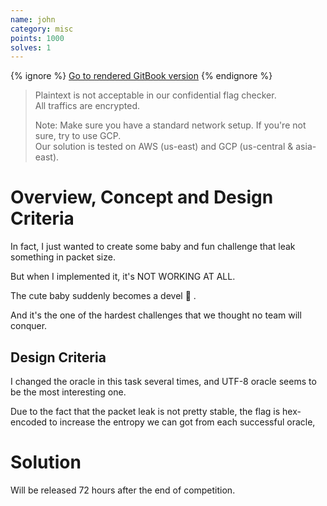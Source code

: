 ```yaml
---
name: john
category: misc
points: 1000
solves: 1
---
```


{% ignore %}
[Go to rendered GitBook version](https://sasdf.cf/ctf/)
{% endignore %}


> Plaintext is not acceptable in our confidential flag checker.  
> All traffics are encrypted.
>  
> Note: Make sure you have a standard network setup. If you're not sure, try to use GCP.  
> Our solution is tested on AWS (us-east) and GCP (us-central & asia-east).  

# Overview, Concept and Design Criteria
In fact, I just wanted to create some baby and fun challenge that leak something in packet size.

But when I implemented it,
it's NOT WORKING AT ALL.

The cute baby suddenly becomes a devel 👿 .

And it's the one of the hardest challenges that we thought no team will conquer.

## Design Criteria
I changed the oracle in this task several times,
and UTF-8 oracle seems to be the most interesting one.

Due to the fact that the packet leak is not pretty stable,
the flag is hex-encoded to increase the entropy we can got from each successful oracle,


# Solution
Will be released 72 hours after the end of competition.
